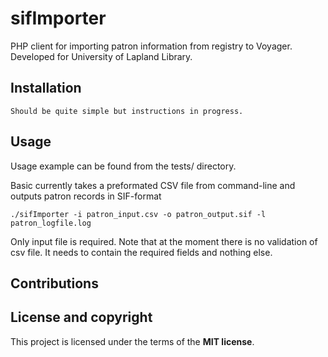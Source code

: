 # sifImporter

PHP client for importing patron information from registry to Voyager. Developed for University of Lapland Library.

## Installation

```
Should be quite simple but instructions in progress.
```

## Usage

Usage example can be found from the tests/ directory.

Basic currently takes a preformated CSV file from command-line and outputs patron records in SIF-format

```
./sifImporter -i patron_input.csv -o patron_output.sif -l patron_logfile.log
```
Only input file is required. Note that at the moment there is no validation of csv file. It needs to contain the required fields and nothing else.


## Contributions

## License and copyright

This project is licensed under the terms of the **MIT license**.
